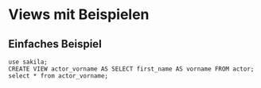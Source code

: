 # Views mit Beispielen 

## Einfaches Beispiel 

```
use sakila;
CREATE VIEW actor_vorname AS SELECT first_name AS vorname FROM actor;
select * from actor_vorname;
```

